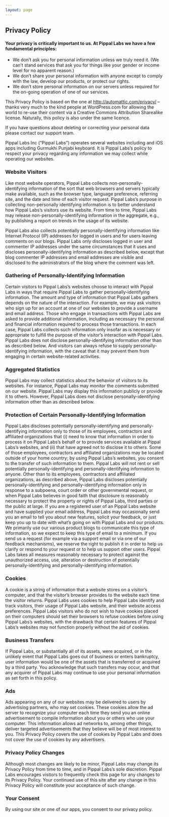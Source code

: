 ```yaml
---
layout: page
---
```


## Privacy Policy

#### Your privacy is critically important to us. At Pippal Labs we have a few fundamental principles:

+ We don’t ask you for personal information unless we truly need it. (We can’t stand services that ask you for things like your gender or income level for no apparent reason.)
+ We don’t share your personal information with anyone except to comply with the law, develop our products, or protect our rights.
+ We don’t store personal information on our servers unless required for the on-going operation of one of our services.

This Privacy Policy is based on the one at http://automattic.com/privacy/ – thanks very much to the kind people at WordPress.com for allowing the world to re-use their content via a Creative Commons Attribution Sharealike license. Naturally, this policy is also under the same licence.

If you have questions about deleting or correcting your personal data please contact our support team.

Pippal Labs Inc (“Pippal Labs”) operates several websites including and iOS apps including Gurmukhi Punjabi keyboard. It is Pippal Labs’s policy to respect your privacy regarding any information we may collect while operating our websites.

### Website Visitors
Like most website operators, Pippal Labs collects non-personally-identifying information of the sort that web browsers and servers typically make available, such as the browser type, language preference, referring site, and the date and time of each visitor request. Pippal Labs’s purpose in collecting non-personally identifying information is to better understand how Pippal Labs’s visitors use its website. From time to time, Pippal Labs may release non-personally-identifying information in the aggregate, e.g., by publishing a report on trends in the usage of its website.

Pippal Labs also collects potentially personally-identifying information like Internet Protocol (IP) addresses for logged in users and for users leaving comments on our blogs. Pippal Labs only discloses logged in user and commenter IP addresses under the same circumstances that it uses and discloses personally-identifying information as described below, except that blog commenter IP addresses and email addresses are visible and disclosed to the administrators of the blog where the comment was left.

### Gathering of Personally-Identifying Information
Certain visitors to Pippal Labs’s websites choose to interact with Pippal Labs in ways that require Pippal Labs to gather personally-identifying information. The amount and type of information that Pippal Labs gathers depends on the nature of the interaction. For example, we may ask visitors who sign up for an account at one of our websites to provide a username and email address. Those who engage in transactions with Pippal Labs are asked to provide additional information, including as necessary the personal and financial information required to process those transactions. In each case, Pippal Labs collects such information only insofar as is necessary or appropriate to fulfill the purpose of the visitor’s interaction with Pippal Labs. Pippal Labs does not disclose personally-identifying information other than as described below. And visitors can always refuse to supply personally-identifying information, with the caveat that it may prevent them from engaging in certain website-related activities.

### Aggregated Statistics
Pippal Labs may collect statistics about the behavior of visitors to its websites. For instance, Pippal Labs may monitor the comments submitted on our website. Pippal Labs may display this information publicly or provide it to others. However, Pippal Labs does not disclose personally-identifying information other than as described below.

### Protection of Certain Personally-Identifying Information
Pippal Labs discloses potentially personally-identifying and personally-identifying information only to those of its employees, contractors and affiliated organizations that (i) need to know that information in order to process it on Pippal Labs’s behalf or to provide services available at Pippal Labs’s websites, and (ii) that have agreed not to disclose it to others. Some of those employees, contractors and affiliated organizations may be located outside of your home country; by using Pippal Labs’s websites, you consent to the transfer of such information to them. Pippal Labs will not rent or sell potentially personally-identifying and personally-identifying information to anyone. Other than to its employees, contractors and affiliated organizations, as described above, Pippal Labs discloses potentially personally-identifying and personally-identifying information only in response to a subpoena, court order or other governmental request, or when Pippal Labs believes in good faith that disclosure is reasonably necessary to protect the property or rights of Pippal Labs, third parties or the public at large. If you are a registered user of an Pippal Labs website and have supplied your email address, Pippal Labs may occasionally send you an email to tell you about new features, solicit your feedback, or just keep you up to date with what’s going on with Pippal Labs and our products. We primarily use our various product blogs to communicate this type of information, so we expect to keep this type of email to a minimum. If you send us a request (for example via a support email or via one of our feedback mechanisms), we reserve the right to publish it in order to help us clarify or respond to your request or to help us support other users. Pippal Labs takes all measures reasonably necessary to protect against the unauthorized access, use, alteration or destruction of potentially personally-identifying and personally-identifying information.

### Cookies
A cookie is a string of information that a website stores on a visitor’s computer, and that the visitor’s browser provides to the website each time the visitor returns. Pippal Labs uses cookies to help Pippal Labs identify and track visitors, their usage of Pippal Labs website, and their website access preferences. Pippal Labs visitors who do not wish to have cookies placed on their computers should set their browsers to refuse cookies before using Pippal Labs’s websites, with the drawback that certain features of Pippal Labs’s websites may not function properly without the aid of cookies.

### Business Transfers
If Pippal Labs, or substantially all of its assets, were acquired, or in the unlikely event that Pippal Labs goes out of business or enters bankruptcy, user information would be one of the assets that is transferred or acquired by a third party. You acknowledge that such transfers may occur, and that any acquirer of Pippal Labs may continue to use your personal information as set forth in this policy.

### Ads
Ads appearing on any of our websites may be delivered to users by advertising partners, who may set cookies. These cookies allow the ad server to recognize your computer each time they send you an online advertisement to compile information about you or others who use your computer. This information allows ad networks to, among other things, deliver targeted advertisements that they believe will be of most interest to you. This Privacy Policy covers the use of cookies by Pippal Labs and does not cover the use of cookies by any advertisers.

### Privacy Policy Changes
Although most changes are likely to be minor, Pippal Labs may change its Privacy Policy from time to time, and in Pippal Labs’s sole discretion. Pippal Labs encourages visitors to frequently check this page for any changes to its Privacy Policy. Your continued use of this site after any change in this Privacy Policy will constitute your acceptance of such change.

### Your Consent
By using our site or one of our apps, you consent to our privacy policy.